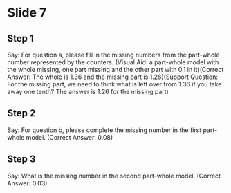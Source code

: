 # Slide 7

## Step 1

Say: For question a, please fill in the missing numbers from the part-whole number represented by the counters. (Visual Aid: a part-whole model with the whole missing, one part missing and the other part with 0.1 in it)(Correct Answer: The whole is 1.36 and the missing part is 1.26)(Support Question: For the missing part, we need to think what is left over from 1.36 if you take away one tenth? The answer is 1.26 for the missing part)

## Step 2

Say: For question b, please complete the missing number in the first part-whole model. (Correct Answer: 0.08)

## Step 3

Say: What is the missing number in the second part-whole model. (Correct Answer: 0.03)
